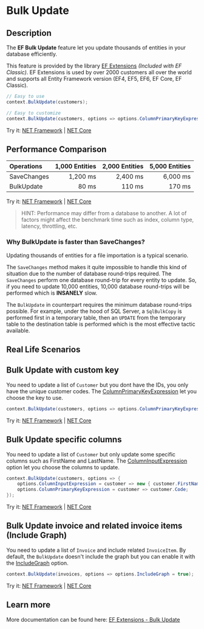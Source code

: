 # Bulk Update

## Description
The **EF Bulk Update** feature let you update thousands of entities in your database efficiently.

This feature is provided by the library [EF Extensions](https://entityframework-extensions.net/bulk-update) _(Included with EF Classic)_. EF Extensions is used by over 2000 customers all over the world and supports all Entity Framework version (EF4, EF5, EF6, EF Core, EF Classic).

```csharp
// Easy to use
context.BulkUpdate(customers);

// Easy to customize
context.BulkUpdate(customers, options => options.ColumnPrimaryKeyExpression = customer => customer.Code);
```
Try it: [NET Framework](https://dotnetfiddle.net/WYxuyf) | [NET Core](https://dotnetfiddle.net/EIjAFh)

## Performance Comparison

| Operations      | 1,000 Entities | 2,000 Entities | 5,000 Entities |
| :-------------- | -------------: | -------------: | -------------: |
| SaveChanges     | 1,200 ms       | 2,400 ms       | 6,000 ms       |
| BulkUpdate      | 80 ms          | 110 ms         | 170 ms         |

Try it: [NET Framework](https://dotnetfiddle.net/RAuYhO) | [NET Core](https://dotnetfiddle.net/8BnXFR)

> HINT: Performance may differ from a database to another. A lot of factors might affect the benchmark time such as index, column type, latency, throttling, etc.

### Why BulkUpdate is faster than SaveChanges?
Updating thousands of entities for a file importation is a typical scenario.

The `SaveChanges` method makes it quite impossible to handle this kind of situation due to the number of database round-trips required. The `SaveChanges` perform one database round-trip for every entity to update. So, if you need to update 10,000 entities, 10,000 database round-trips will be performed which is **INSANELY** slow.

The `BulkUpdate` in counterpart requires the minimum database round-trips possible. For example, under the hood of SQL Server, a `SqlBulkCopy` is performed first in a temporary table, then an `UPDATE` from the temporary table to the destination table is performed which is the most effective tactic available.

## Real Life Scenarios

## Bulk Update with custom key
You need to update a list of `Customer` but you dont have the IDs, you only have the unique customer codes. The [ColumnPrimaryKeyExpression](https://entityframework-extensions.net/column#column-primary-key) let you choose the key to use.

```csharp
context.BulkUpdate(customers, options => options.ColumnPrimaryKeyExpression = customer => customer.Code);
```
Try it: [NET Framework](https://dotnetfiddle.net/dMGZcV) | [NET Core](https://dotnetfiddle.net/8ZuEW4)

## Bulk Update specific columns
You need to update a list of `Customer` but only update some specific columns such as FirstName and LastName. The [ColumnInputExpression](https://entityframework-extensions.net/column#column-input) option let you choose the columns to update.

```csharp
context.BulkUpdate(customers, options => { 
	options.ColumnInputExpression = customer => new { customer.FirstName, customer.LastName };
	options.ColumnPrimaryKeyExpression = customer => customer.Code;
});
```
Try it: [NET Framework](https://dotnetfiddle.net/WBgGqx) | [NET Core](https://dotnetfiddle.net/zUu8m8)

## Bulk Update invoice and related invoice items (Include Graph)
You need to update a list of `Invoice` and include related `InvoiceItem`. By default, the `BulkUpdate` doesn't include the graph but you can enable it with the [IncludeGraph](https://entityframework-extensions.net/include-graph) option.

```csharp
context.BulkUpdate(invoices, options => options.IncludeGraph = true);
```
Try it: [NET Framework](https://dotnetfiddle.net/ljXay5) | [NET Core](https://dotnetfiddle.net/ovvcp5)

## Learn more

More documentation can be found here: [EF Extensions - Bulk Update](https://entityframework-extensions.net/bulk-update)
